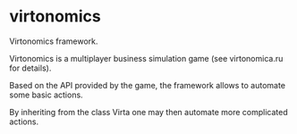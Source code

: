 # virtonomics
Virtonomics framework.

Virtonomics is a multiplayer business simulation game (see virtonomica.ru for details).

Based on the API provided by the game, the framework allows to automate some basic actions.

By inheriting from the class Virta one may then automate more complicated actions.
